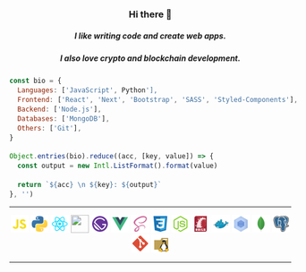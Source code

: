 <div align="center">
  <h3> Hi there 👋 </h3>
 
  ##### I like writing code and create web apps.
  
  ##### I also love crypto and blockchain development.

  
  
<div align="left" style="width: 560px">

  ```js
  const bio = {
    Languages: ['JavaScript', Python'],
    Frontend: ['React', 'Next', 'Bootstrap', 'SASS', 'Styled-Components'],
    Backend: ['Node.js'],
    Databases: ['MongoDB'],
    Others: ['Git'],
  }

  Object.entries(bio).reduce((acc, [key, value]) => {
    const output = new Intl.ListFormat().format(value)

    return `${acc} \n ${key}: ${output}`
  }, '')
  ```
  
</div>

<hr />
  
<img src="https://raw.githubusercontent.com/vscode-icons/vscode-icons/master/icons/file_type_js.svg" width="32" height="32">
<img src="https://raw.githubusercontent.com/vscode-icons/vscode-icons/master/icons/file_type_python.svg" width="32" height="32">
<img src="https://raw.githubusercontent.com/vscode-icons/vscode-icons/master/icons/file_type_reactjs.svg" width="32" height="32">
<img src="https://raw.githubusercontent.com/vscode-icons/vscode-icons/master/icons/file_type_nextjs.svg" width="32" height="32">
<img src="https://raw.githubusercontent.com/vscode-icons/vscode-icons/master/icons/file_type_gatsby.svg" width="32" height="32">
<img src="https://raw.githubusercontent.com/vscode-icons/vscode-icons/master/icons/file_type_vue.svg" width="32" height="32">
<img src="https://raw.githubusercontent.com/vscode-icons/vscode-icons/master/icons/file_type_scss.svg" width="32" height="32">
<img src="https://raw.githubusercontent.com/vscode-icons/vscode-icons/master/icons/file_type_css.svg" width="32" height="32">
<img src="https://raw.githubusercontent.com/vscode-icons/vscode-icons/master/icons/file_type_node.svg" width="32" height="32">
<img src="https://raw.githubusercontent.com/vscode-icons/vscode-icons/master/icons/file_type_rails.svg" width="32" height="32">
<img src="https://raw.githubusercontent.com/vscode-icons/vscode-icons/master/icons/file_type_docker.svg" width="32" height="32">
<img src="https://raw.githubusercontent.com/vscode-icons/vscode-icons/master/icons/file_type_webpack.svg" width="32" height="32">
<img src="https://raw.githubusercontent.com/vscode-icons/vscode-icons/master/icons/file_type_mongo.svg" width="32" height="32">
<img src="https://raw.githubusercontent.com/vscode-icons/vscode-icons/master/icons/file_type_pgsql.svg" width="32" height="32">
<img src="https://raw.githubusercontent.com/vscode-icons/vscode-icons/master/icons/file_type_git.svg" width="32" height="32">
<img src="https://raw.githubusercontent.com/vscode-icons/vscode-icons/master/icons/folder_type_linux.svg" width="32" height="32">
  
<hr />
<!--
**sportiz91/sportiz91** is a ✨ _special_ ✨ repository because its `README.md` (this file) appears on your GitHub profile.

Here are some ideas to get you started:

- 🔭 I’m currently working on ...
- 🌱 I’m currently learning ...
- 👯 I’m looking to collaborate on ...
- 🤔 I’m looking for help with ...
- 💬 Ask me about ...
- 📫 How to reach me: ...
- 😄 Pronouns: ...
- ⚡ Fun fact: ...
-->
